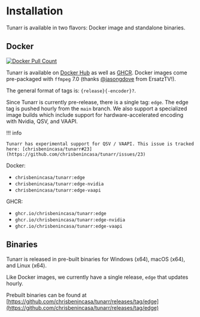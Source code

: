 # Installation

Tunarr is available in two flavors: Docker image and standalone binaries.

## Docker

<a href="https://hub.docker.com/r/chrisbenincasa/tunarr"><img alt="Docker Pull Count" src="https://img.shields.io/docker/pulls/chrisbenincasa/tunarr" /></a>

Tunarr is available on [Docker Hub](https://hub.docker.com/r/chrisbenincasa/tunarr) as well as [GHCR](https://github.com/chrisbenincasa/tunarr/pkgs/container/tunarr). Docker images come pre-packaged with `ffmpeg` 7.0 (thanks [@jasongdove](https://github.com/jasongdove) from ErsatzTV!).

The general format of tags is: `{release}{-encoder}?`.

Since Tunarr is currently pre-release, there is a single tag: `edge`. The edge tag is pushed hourly from the `main` branch. We also support a specialized image builds which include support for hardware-accelerated encoding with Nvidia, QSV, and VAAPI.

!!! info

    Tunarr has experimental support for QSV / VAAPI. This issue is tracked here: [chrisbenincasa/tunarr#23](https://github.com/chrisbenincasa/tunarr/issues/23)

Docker:

- `chrisbenincasa/tunarr:edge`
- `chrisbenincasa/tunarr:edge-nvidia`
- `chrisbenincasa/tunarr:edge-vaapi`

GHCR:

- `ghcr.io/chrisbenincasa/tunarr:edge`
- `ghcr.io/chrisbenincasa/tunarr:edge-nvidia`
- `ghcr.io/chrisbenincasa/tunarr:edge-vaapi`

## Binaries

Tunarr is released in pre-built binaries for Windows (x64), macOS (x64), and Linux (x64).

Like Docker images, we currently have a single release, `edge` that updates hourly.

Prebuilt binaries can be found at [https://github.com/chrisbenincasa/tunarr/releases/tag/edge](https://github.com/chrisbenincasa/tunarr/releases/tag/edge)
